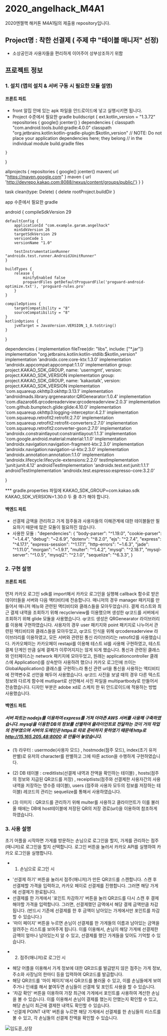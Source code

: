# 2020_angelhack_M4A1
2020엔젤핵 해커톤 M4A1팀의 제출용 repository입니다. 

## Project명 :  착한 선결제 ( 주제 中 "테이블 매니저" 선정)
- 소상공인과 사용자들을 편리하게 이어주어 상부상조하기 위함


## 프로젝트 정보
  ### 1. 설치 (앱의 설치 & 서버 구동 시 필요한 모듈 설명)
   #### 프론트 파트   
   - front 알집 안에 있는 apk 파일을 안드로이드에 넣고 실행시키면 됩니다.
   - Project 수준에서 필요한 gradle
buildscript {
    ext.kotlin_version = "1.3.72"
    repositories {
        google()
        jcenter()
    }
    dependencies {
        classpath "com.android.tools.build:gradle:4.0.0"
        classpath "org.jetbrains.kotlin:kotlin-gradle-plugin:$kotlin_version"
        // NOTE: Do not place your application dependencies here; they belong
        // in the individual module build.gradle files

    }
}

allprojects {
    repositories {
        google()
        jcenter()
        maven{
            url "https://maven.google.com"
        }
        maven { url 'http://devrepo.kakao.com:8088/nexus/content/groups/public/'}
    }
}

task clean(type: Delete) {
    delete rootProject.buildDir
}


app 수준에서 필요한 gradle

android {
    compileSdkVersion 29

    defaultConfig {
        applicationId "com.example.garam.angelhack"
        minSdkVersion 26
        targetSdkVersion 29
        versionCode 1
        versionName "1.0"

        testInstrumentationRunner "androidx.test.runner.AndroidJUnitRunner"
    }

    buildTypes {
        release {
            minifyEnabled false
            proguardFiles getDefaultProguardFile('proguard-android-optimize.txt'), 'proguard-rules.pro'
        }
    }

    compileOptions {
        targetCompatibility = "8"
        sourceCompatibility = "8"
    }
    kotlinOptions {
        jvmTarget = JavaVersion.VERSION_1_8.toString()
    }
}

dependencies {
    implementation fileTree(dir: "libs", include: ["*.jar"])
    implementation "org.jetbrains.kotlin:kotlin-stdlib:$kotlin_version"
    implementation 'androidx.core:core-ktx:1.3.0'
    implementation 'androidx.appcompat:appcompat:1.1.0'
    implementation group: project.KAKAO_SDK_GROUP, name: 'usermgmt', version: project.KAKAO_SDK_VERSION
    implementation group: project.KAKAO_SDK_GROUP, name: 'kakaotalk', version: project.KAKAO_SDK_VERSION
    implementation 'com.squareup.okhttp3:okhttp:3.13.1'
    implementation 'androidmads.library.qrgenearator:QRGenearator:1.0.4'
    implementation 'com.dlazaro66.qrcodereaderview:qrcodereaderview:2.0.3'
    implementation 'com.github.bumptech.glide:glide:4.10.0'
    implementation 'com.squareup.okhttp3:logging-interceptor:4.2.1'
    implementation 'com.squareup.retrofit2:retrofit:2.7.0'
    implementation 'com.squareup.retrofit2:retrofit-converters:2.7.0'
    implementation 'com.squareup.retrofit2:converter-gson:2.7.0'
    implementation 'androidx.constraintlayout:constraintlayout:1.1.3'
    implementation 'com.google.android.material:material:1.1.0'
    implementation 'androidx.navigation:navigation-fragment-ktx:2.3.0'
    implementation 'androidx.navigation:navigation-ui-ktx:2.3.0'
    implementation 'androidx.annotation:annotation:1.1.0'
    implementation 'androidx.lifecycle:lifecycle-extensions:2.2.0'
    testImplementation 'junit:junit:4.12'
    androidTestImplementation 'androidx.test.ext:junit:1.1.1'
    androidTestImplementation 'androidx.test.espresso:espresso-core:3.2.0'

}

*** gradle.properties 파일에
KAKAO_SDK_GROUP=com.kakao.sdk
KAKAO_SDK_VERSION=1.30.0
두 줄 추가 해야 합니다.


   #### 백엔드 파트
   - 선결제 금액을 관리하고 가게 점주들과 사용자들의 이해관계에 대한 테이블들만 필요하기 때문에 많은 모듈이 필요하진 않습니다.
   - 사용한 모듈 : 
   "dependencies": {
    "body-parser": "^1.19.0",
    "cookie-parser": "~1.4.4",
    "debug": "~2.6.9",
    "dotenv": "^8.2.0",
    "ejs": "^2.7.4",
    "express": "^4.17.1",
    "express-session": "^1.17.1",
    "http-errors": "~1.6.3",
    "jade": "^1.11.0",
    "morgan": "~1.9.1",
    "multer": "^1.4.2",
    "mysql": "^2.18.1",
    "mysql-server": "^1.0.5",
    "mysql2": "^2.1.0",
    "sequelize": "^6.3.3",
  }
  ### 2. 구현 설명
   #### 프론트 파트  
   먼저 카카오 로그인 sdk를 import해서 카카오 로그인을 실행해 callback 함수로 받은 데이터들을 서버와 다음 액티비티에 전송합니다. 매니저의 경우 manager 패키지를 만들어서 매니저 메뉴와 관련된
액티비티와 클래스들을 모아두었습니다. 결제 리스트와 최근 결제 내역을 조회하기 위해 recyclerview를 이용했으며 생성한 qr코드를 서버에서 조회하기 위해 glide 모듈을 사용했습니다.
qr코드 생성은 QRGenearator 라이브러리를 이용해 구현하였습니다. 사용자의 경우 user 패키지와 point 패키지로 나누어서 관련된 액티비티와 클래스들을 모아두었고, qr코드 인식을 위해 qrcodereaderview 라이브러리를 이용하였고, 모든 서버와 관련된 통신 라이브러리는 retrofit2를 사용했습니다. 카카오페이는 카카오페이 restapi를 이용해 테스트 id를 사용해 구현하였고, 테스트 결제 단계인 만큼 실제 결제가 이루어지지는 않게 되게 했습니다. 통신과 관련된 클래스와 인터페이스는 network 패키지에 모아두었고, 원래는 applicationcontroller 클래스에 Application()를 상속받아 사용하려 했으나 카카오 로그인에 쓰이는 GlobalApplication() 클래스를 구현하느라 통신 관련 url을 통신을 사용하는 액티비티에 전역변수로 선언을 해두어 사용했습니다. qr코드 사진을 보낼 때의 경우 다른 텍스트 정보와 다르게 함수에 mutlipart로 선언해서 사진 파일을 multipartbody로 만들어서 전송했습니다. 디자인 부분은 adobe xd로 스케치 한 뒤 안드로이드에 적용하는 방법 사용했습니다.

   #### 백엔드 파트
   ##### 서버 파트는 nodejs를 이용하여 express를 거쳐 아마존 AWS 서버를 사용해 구축하였습니다. mysql을 이용한 DB의 정보를 선별하여 클라이언트로 전달하는 것이 거의 작업의 전부였으며 서버의 도메인은 https로 따로 준비하지 못하였기 때문에 http로 http://15.165.205.48:8000 로 만들어 놓았습니다.
   - (1) 라우터 : 
   usermode(사용자 모드) , hostmode(점주 모드), index(초기 유저 판별)로 유저의 character를 판별하고 그에 따른 action을 수행하게 구현하였습니다.
   
   - (2) DB 테이블 :
   creditlists(선결제 내역과 잔액을 확인하는 테이블) , hosts(점주의 정보와 지급된 QR코드를 저장) , receiptlists(점주와 선결제한 사용자간의 사용 내역을 저장하는 영수증 테이블), users (점주와 사용자 모두의 정보를 저장하는 테이블)
   레코드의 관리는 sequelize를 통해서 사용하였습니다.
  
  - (3) 이미지 :
  QR코드를 관리하기 위해 multer를 사용하고 클라이언트가 이를 불러올 때에는 DB에 host테이블에 저장된 QR의 저장 경로(url)을 이용하여 참조하게 하였습니다.

 ### 3. 사용 설명
초기 어플을 시작하면 가게를 방문하는 손님으로 로그인을 할지, 가게를 관리하는 점주(매니저)로 로그인을 할지 선택합니다. 로그인 버튼을 눌러서 카카오 API를 실행하여 카카오 로그인을 실행합니다.
 - 1) 손님으로 로그인 시
  * '선결제 하기' 버튼을 눌러서 점주(매니저)가 만든 QR코드를 스캔합니다. 스캔 후 선결제할 가격을 입력하고, 카카오 페이로 선결제를 진행합니다. 그러면 해당 가게에 선결제가 완료됩니다.
  * 선결제를 한 가게에서 '포인트 차감하기' 버튼을 눌러 QR코드를 다시 스캔 후 결제해야할 가격을 입력합니다. 그러면, 선결제했던 금액에서 해당 결제 금액만큼 차감됩니다. (반드시 기존에 선결제를 한 후 금액이 남아있는 가게에서만 포인트를 차감할 수 있습니다.)
  * '마이 페이지' 버튼을 누르면 손님이 선결제를 한 가게들의 이름과 남아있는 금액을 알려주는 리스트를 보여주게 됩니다. 이를 이용해서, 손님이 해당 가게에 선결제한 금액이 얼마나 남아있는지 알 수 있고, 선결제를 했던 가게들을 잊어도 기억할 수 있습니다.

 - 2) 점주(매니저)로 로그인 시
  * 해당 어플을 이용해서 가게 정보에 대한 QR코드를 발급받지 않은 점주는 가게 정보, 주소와 사장님의 한마디 등을 입력하여 QR코드를 발급합니다. 
  * 해당 QR코드를 '마이 페이지'에서 QR코드를 불러올 수 있고, 이를 손님들에게 보여주거나 인쇄를 해서 붙여두면 손님들이 선결제 및 포인트 사용을 할 수 있습니다.
  * '차감 확인' 버튼을 이용하여 가장 최근에 가게에서 포인트를 사용하여 계산한 손님을 볼 수 있습니다. 이를 이용해서 손님이 결제를 했는지 안했는지 확인할 수 있고, 해당 손님이 최근에 결제한 내역도 확인할 수 있습니다.
  * '선결제 POINT 내역' 버튼을 누르면 해당 가게에서 선결제를 한 손님들의 리스트를 볼 수 있고, 각 손님들의 선결제 잔액을 확인할 수 있습니다.

![임도훈_상장](https://user-images.githubusercontent.com/52443401/97078032-f2511a80-1623-11eb-9459-d6f0011526dd.png)
